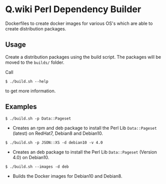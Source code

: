 # Q.wiki Perl Dependency Builder

Dockerfiles to create docker images for various OS's which are able to create distribution packages.

## Usage

Create a distribution packages using the build script. The packages will be moved to the `builds/` folder.

Call

```
$ ./build.sh --help
```

to get more information.

## Examples

```
$ ./build.sh -p Data::Pageset
```

* Creates an rpm and deb package to install the Perl Lib `Data::Pageset` (latest) on RedHat7, Debian8 and Debian10.

```
$ ./build.sh -p JSON::XS -d debian10 -v 4.0
```

* Creates an deb package to install the Perl Lib `Data::Pageset` (Version 4.0) on Debian10.

```
$ ./build.sh --images -d deb
```

* Builds the Docker images for Debian10 and Debian8.
